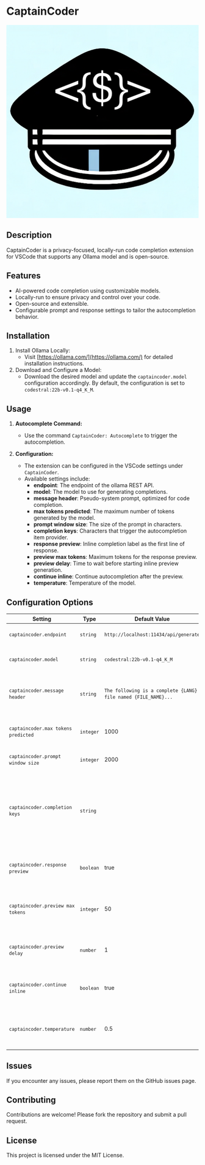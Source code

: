 # CaptainCoder

![CaptainCoder Logo](icon.png)

## Description

CaptainCoder is a privacy-focused, locally-run code completion extension for VSCode that supports any Ollama model and is open-source.

## Features

- AI-powered code completion using customizable models.
- Locally-run to ensure privacy and control over your code.
- Open-source and extensible.
- Configurable prompt and response settings to tailor the autocompletion behavior.

## Installation

1. Install Ollama Locally:
    - Visit [https://ollama.com/](https://ollama.com/) for detailed installation instructions.
2. Download and Configure a Model:
    - Download the desired model and update the `captaincoder.model` configuration accordingly. By default, the configuration is set to `codestral:22b-v0.1-q4_K_M`.

## Usage

1. **Autocomplete Command:**
   - Use the command `CaptainCoder: Autocomplete` to trigger the autocompletion.

2. **Configuration:**
   - The extension can be configured in the VSCode settings under `CaptainCoder`.
   - Available settings include:
     - **endpoint**: The endpoint of the ollama REST API.
     - **model**: The model to use for generating completions.
     - **message header**: Pseudo-system prompt, optimized for code completion.
     - **max tokens predicted**: The maximum number of tokens generated by the model.
     - **prompt window size**: The size of the prompt in characters.
     - **completion keys**: Characters that trigger the autocompletion item provider.
     - **response preview**: Inline completion label as the first line of response.
     - **preview max tokens**: Maximum tokens for the response preview.
     - **preview delay**: Time to wait before starting inline preview generation.
     - **continue inline**: Continue autocompletion after the preview.
     - **temperature**: Temperature of the model.

## Configuration Options

| Setting                           | Type      | Default Value                                             | Description                                                                                           |
| --------------------------------- | --------- | --------------------------------------------------------- | ----------------------------------------------------------------------------------------------------- |
| `captaincoder.endpoint`           | `string`  | `http://localhost:11434/api/generate`                     | The endpoint of the ollama REST API.                                                                  |
| `captaincoder.model`              | `string`  | `codestral:22b-v0.1-q4_K_M`                               | The model to use for generating completions.                                                          |
| `captaincoder.message header`     | `string`  | `The following is a complete {LANG} file named {FILE_NAME}...` | Pseudo-system prompt, optimized for code completion.                                                  |
| `captaincoder.max tokens predicted` | `integer` | 1000                                                    | The maximum number of tokens generated by the model.                                                  |
| `captaincoder.prompt window size` | `integer` | 2000                                                     | The size of the prompt in characters.                                                                 |
| `captaincoder.completion keys`    | `string`  | ` `                                                      | Character that the autocompletion item provider appear on. Multiple characters will be treated as different entries. REQUIRES RELOAD |
| `captaincoder.response preview`   | `boolean` | true                                                     | Inline completion label will be the first line of response.                                           |
| `captaincoder.preview max tokens` | `integer` | 50                                                       | The maximum number of tokens generated by the model for the response preview.                         |
| `captaincoder.preview delay`      | `number`  | 1                                                        | Time to wait in seconds before starting inline preview generation.                                    |
| `captaincoder.continue inline`    | `boolean` | true                                                     | Ollama continues autocompletion after what is previewed inline.                                        |
| `captaincoder.temperature`        | `number`  | 0.5                                                      | Temperature of the model. It is recommended to set it lower than you would for dialogue.              |

## Issues

If you encounter any issues, please report them on the GitHub issues page.

## Contributing

Contributions are welcome! Please fork the repository and submit a pull request.

## License

This project is licensed under the MIT License.
